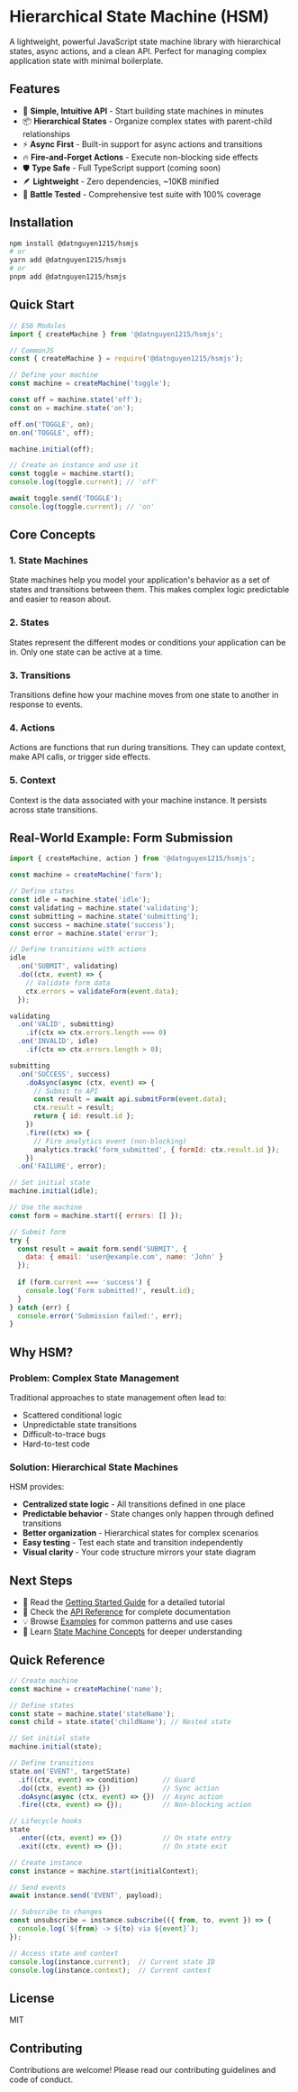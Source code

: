 # Hierarchical State Machine (HSM)

A lightweight, powerful JavaScript state machine library with hierarchical states, async actions, and a clean API. Perfect for managing complex application state with minimal boilerplate.

## Features

- 🎯 **Simple, Intuitive API** - Start building state machines in minutes
- 📦 **Hierarchical States** - Organize complex states with parent-child relationships
- ⚡ **Async First** - Built-in support for async actions and transitions
- 🔥 **Fire-and-Forget Actions** - Execute non-blocking side effects
- 🛡️ **Type Safe** - Full TypeScript support (coming soon)
- 🪶 **Lightweight** - Zero dependencies, ~10KB minified
- 🧪 **Battle Tested** - Comprehensive test suite with 100% coverage

## Installation

```bash
npm install @datnguyen1215/hsmjs
# or
yarn add @datnguyen1215/hsmjs
# or
pnpm add @datnguyen1215/hsmjs
```

## Quick Start

```javascript
// ES6 Modules
import { createMachine } from '@datnguyen1215/hsmjs';

// CommonJS
const { createMachine } = require('@datnguyen1215/hsmjs');

// Define your machine
const machine = createMachine('toggle');

const off = machine.state('off');
const on = machine.state('on');

off.on('TOGGLE', on);
on.on('TOGGLE', off);

machine.initial(off);

// Create an instance and use it
const toggle = machine.start();
console.log(toggle.current); // 'off'

await toggle.send('TOGGLE');
console.log(toggle.current); // 'on'
```

## Core Concepts

### 1. State Machines
State machines help you model your application's behavior as a set of states and transitions between them. This makes complex logic predictable and easier to reason about.

### 2. States
States represent the different modes or conditions your application can be in. Only one state can be active at a time.

### 3. Transitions
Transitions define how your machine moves from one state to another in response to events.

### 4. Actions
Actions are functions that run during transitions. They can update context, make API calls, or trigger side effects.

### 5. Context
Context is the data associated with your machine instance. It persists across state transitions.

## Real-World Example: Form Submission

```javascript
import { createMachine, action } from '@datnguyen1215/hsmjs';

const machine = createMachine('form');

// Define states
const idle = machine.state('idle');
const validating = machine.state('validating');
const submitting = machine.state('submitting');
const success = machine.state('success');
const error = machine.state('error');

// Define transitions with actions
idle
  .on('SUBMIT', validating)
  .do((ctx, event) => {
    // Validate form data
    ctx.errors = validateForm(event.data);
  });

validating
  .on('VALID', submitting)
    .if(ctx => ctx.errors.length === 0)
  .on('INVALID', idle)
    .if(ctx => ctx.errors.length > 0);

submitting
  .on('SUCCESS', success)
    .doAsync(async (ctx, event) => {
      // Submit to API
      const result = await api.submitForm(event.data);
      ctx.result = result;
      return { id: result.id };
    })
    .fire((ctx) => {
      // Fire analytics event (non-blocking)
      analytics.track('form_submitted', { formId: ctx.result.id });
    })
  .on('FAILURE', error);

// Set initial state
machine.initial(idle);

// Use the machine
const form = machine.start({ errors: [] });

// Submit form
try {
  const result = await form.send('SUBMIT', { 
    data: { email: 'user@example.com', name: 'John' } 
  });
  
  if (form.current === 'success') {
    console.log('Form submitted!', result.id);
  }
} catch (err) {
  console.error('Submission failed:', err);
}
```

## Why HSM?

### Problem: Complex State Management
Traditional approaches to state management often lead to:
- Scattered conditional logic
- Unpredictable state transitions
- Difficult-to-trace bugs
- Hard-to-test code

### Solution: Hierarchical State Machines
HSM provides:
- **Centralized state logic** - All transitions defined in one place
- **Predictable behavior** - State changes only happen through defined transitions
- **Better organization** - Hierarchical states for complex scenarios
- **Easy testing** - Test each state and transition independently
- **Visual clarity** - Your code structure mirrors your state diagram

## Next Steps

- 📖 Read the [Getting Started Guide](./getting-started.md) for a detailed tutorial
- 🔧 Check the [API Reference](./api.md) for complete documentation
- 💡 Browse [Examples](./examples/) for common patterns and use cases
- 🧠 Learn [State Machine Concepts](./concepts.md) for deeper understanding

## Quick Reference

```javascript
// Create machine
const machine = createMachine('name');

// Define states
const state = machine.state('stateName');
const child = state.state('childName'); // Nested state

// Set initial state
machine.initial(state);

// Define transitions
state.on('EVENT', targetState)
  .if((ctx, event) => condition)      // Guard
  .do((ctx, event) => {})             // Sync action
  .doAsync(async (ctx, event) => {})  // Async action
  .fire((ctx, event) => {});          // Non-blocking action

// Lifecycle hooks
state
  .enter((ctx, event) => {})          // On state entry
  .exit((ctx, event) => {});          // On state exit

// Create instance
const instance = machine.start(initialContext);

// Send events
await instance.send('EVENT', payload);

// Subscribe to changes
const unsubscribe = instance.subscribe(({ from, to, event }) => {
  console.log(`${from} -> ${to} via ${event}`);
});

// Access state and context
console.log(instance.current);  // Current state ID
console.log(instance.context);  // Current context
```

## License

MIT

## Contributing

Contributions are welcome! Please read our contributing guidelines and code of conduct.